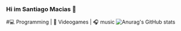### Hi im Santiago Macias 👋

#💻 Programming | 🖤 Videogames | 🎧 music
![Anurag's GitHub stats](https://github-readme-stats.vercel.app/api?username=anuraghazra&theme=dark&show_icons=true)
<!--
**SantiagoMaciasRuiz/SantiagoMaciasRuiz** is a ✨ _special_ ✨ repository because its `README.md` (this file) appears on your GitHub profile.

Here are some ideas to get you started:

- 🔭 I’m currently working on ...
- 🌱 I’m currently learning ...
- 👯 I’m looking to collaborate on ...
- 🤔 I’m looking for help with ...
- 💬 Ask me about ...
- 📫 How to reach me: ...
- 😄 Pronouns: ...
- ⚡ Fun fact: ...
-->
